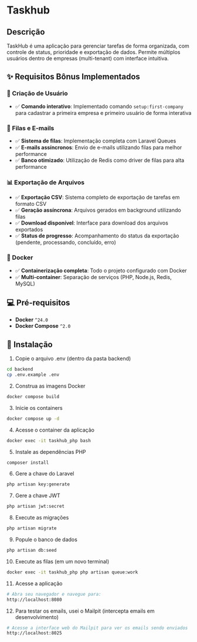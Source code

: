 # Taskhub

## Descrição

TaskHub é uma aplicação para gerenciar tarefas de forma organizada, com controle de status, prioridade e exportação de dados. Permite múltiplos usuários dentro de empresas (multi-tenant) com interface intuitiva.

## ✨ Requisitos Bônus Implementados

### 🏢 Criação de Usuário
- ✅ **Comando interativo**: Implementado comando `setup:first-company` para cadastrar a primeira empresa e primeiro usuário de forma interativa

### 📧 Filas e E-mails
- ✅ **Sistema de filas**: Implementação completa com Laravel Queues
- ✅ **E-mails assíncronos**: Envio de e-mails utilizando filas para melhor performance
- ✅ **Banco otimizado**: Utilização de Redis como driver de filas para alta performance

### 📊 Exportação de Arquivos
- ✅ **Exportação CSV**: Sistema completo de exportação de tarefas em formato CSV
- ✅ **Geração assíncrona**: Arquivos gerados em background utilizando filas
- ✅ **Download disponível**: Interface para download dos arquivos exportados
- ✅ **Status de progresso**: Acompanhamento do status da exportação (pendente, processando, concluído, erro)

### 🐳 Docker
- ✅ **Containerização completa**: Todo o projeto configurado com Docker
- ✅ **Multi-container**: Separação de serviços (PHP, Node.js, Redis, MySQL)

## 💻 Pré-requisitos
* **Docker** `^24.0`
* **Docker Compose** `^2.0`

## 🐋 Instalação

1. Copie o arquivo .env (dentro da pasta backend)
```bash
cd backend
cp .env.example .env
```

2. Construa as imagens Docker
```bash
docker compose build
```

3. Inicie os containers
```bash
docker compose up -d
```

4. Acesse o container da aplicação
```bash
docker exec -it taskhub_php bash
```

5. Instale as dependências PHP
```bash
composer install
```

6. Gere a chave do Laravel
```bash
php artisan key:generate
```

7. Gere a chave JWT
```bash
php artisan jwt:secret
```

8. Execute as migrações
```bash
php artisan migrate
```

9. Popule o banco de dados
```bash
php artisan db:seed
```

10. Execute as filas (em um novo terminal)
```bash
docker exec -it taskhub_php php artisan queue:work
```

11. Acesse a aplicação
```bash
# Abra seu navegador e navegue para:
http://localhost:8080
```

12. Para testar os emails, usei o Mailpit (intercepta emails em desenvolvimento)
```bash
# Acesse a interface web do Mailpit para ver os emails sendo enviados
http://localhost:8025
```